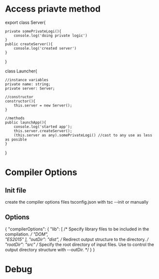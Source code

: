 # Access priavte method

export class Server{

    private somePrivateLogi(){
        console.log('doing private logic')
    }
    public createServer(){
        console.log('created server')
    }
}

class Launcher{

    //instance variables
    private name: string;
    private server: Server;

    //constructor
    constructor(){
        this.server = new Server();
    }

    //methods
    public launchApp(){
        console.log('started app');
        this.server.createServer();
        (this.server as any).somePrivateLogi() //cast to any use as less as posible
    }
}

# Compiler Options

## Init file
create the compiler options files tsconfig.json with  tsc --init  or manually

## Options

{
    "compilerOptions": {
        "lib": [                        /* Specify library files to be included in the compilation. */
            "DOM",              
            "ES2015"
        ],
        "outDir": "dist",               /* Redirect output structure to the directory. */
        "rootDir": "src"                /* Specify the root directory of input files. Use to control the output directory structure with --outDir. */
    }
}

# Debug
